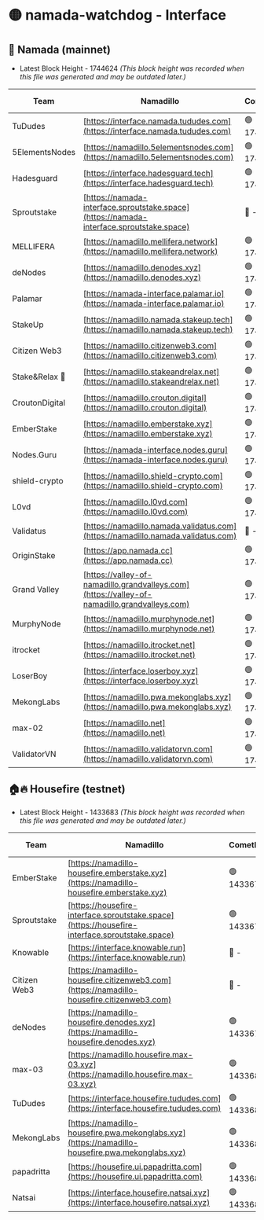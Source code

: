 # 🟡 namada-watchdog - Interface

## 🚀 Namada (mainnet)
- Latest Block Height - 1744624 *(This block height was recorded when this file was generated and may be outdated later.)*

| Team | Namadillo | CometBFT | Indexer | MASP Indexer |
|-|-|-|-|-|
| TuDudes | [https://interface.namada.tududes.com](https://interface.namada.tududes.com) | 🟢 1744598 | 🟢 1744598 | 🟢 1744598 |
| 5ElementsNodes | [https://namadillo.5elementsnodes.com](https://namadillo.5elementsnodes.com) | 🟢 1744598 | 🔴 1704904 | 🟢 1744598 |
| Hadesguard | [https://interface.hadesguard.tech](https://interface.hadesguard.tech) | 🟢 1744599 | 🟢 1744599 | 🟢 1744599 |
| Sproutstake | [https://namada-interface.sproutstake.space](https://namada-interface.sproutstake.space) | 🔴 - | 🔴 - | 🔴 - |
| MELLIFERA | [https://namadillo.mellifera.network](https://namadillo.mellifera.network) | 🟢 1744606 | 🟢 1744605 | 🟢 1744606 |
| deNodes | [https://namadillo.denodes.xyz](https://namadillo.denodes.xyz) | 🟢 1744606 | 🟢 1744606 | 🔴 1393915 |
| Palamar | [https://namada-interface.palamar.io](https://namada-interface.palamar.io) | 🟢 1744607 | 🟢 1744606 | 🔴 238264 |
| StakeUp | [https://namadillo.namada.stakeup.tech](https://namadillo.namada.stakeup.tech) | 🟢 1744607 | 🟢 1744607 | 🟢 1744607 |
| Citizen Web3 | [https://namadillo.citizenweb3.com](https://namadillo.citizenweb3.com) | 🟢 1744608 | 🟢 1744608 | 🟢 1744608 |
| Stake&Relax 🦥 | [https://namadillo.stakeandrelax.net](https://namadillo.stakeandrelax.net) | 🟢 1744608 | 🟢 1744608 | 🟢 1744608 |
| CroutonDigital | [https://namadillo.crouton.digital](https://namadillo.crouton.digital) | 🟢 1744609 | 🔴 1338918 | 🟢 1744609 |
| EmberStake | [https://namadillo.emberstake.xyz](https://namadillo.emberstake.xyz) | 🟢 1744610 | 🟢 1744609 | 🟢 1744609 |
| Nodes.Guru | [https://namada-interface.nodes.guru](https://namada-interface.nodes.guru) | 🟢 1744610 | 🟢 1744610 | 🟢 1744610 |
| shield-crypto | [https://namadillo.shield-crypto.com](https://namadillo.shield-crypto.com) | 🟢 1744611 | 🟢 1744611 | 🟢 1744610 |
| L0vd | [https://namadillo.l0vd.com](https://namadillo.l0vd.com) | 🟢 1744611 | 🟢 1744611 | 🔴 139716 |
| Validatus | [https://namadillo.namada.validatus.com](https://namadillo.namada.validatus.com) | 🔴 - | 🔴 - | 🔴 - |
| OriginStake | [https://app.namada.cc](https://app.namada.cc) | 🟢 1744619 | 🟢 1744619 | 🟢 1744619 |
| Grand Valley | [https://valley-of-namadillo.grandvalleys.com](https://valley-of-namadillo.grandvalleys.com) | 🟢 1744619 | 🟢 1744619 | 🟢 1744620 |
| MurphyNode | [https://namadillo.murphynode.net](https://namadillo.murphynode.net) | 🟢 1744621 | 🟢 1744621 | 🔴 - |
| itrocket | [https://namadillo.itrocket.net](https://namadillo.itrocket.net) | 🟢 1744622 | 🟢 1744622 | 🔴 1687505 |
| LoserBoy | [https://interface.loserboy.xyz](https://interface.loserboy.xyz) | 🟢 1744622 | 🟢 1744622 | 🔴 - |
| MekongLabs | [https://namadillo.pwa.mekonglabs.xyz](https://namadillo.pwa.mekonglabs.xyz) | 🟢 1744623 | 🟢 1744623 | 🟢 1744623 |
| max-02 | [https://namadillo.net](https://namadillo.net) | 🟢 1744623 | 🟢 1744623 | 🟢 1744623 |
| ValidatorVN | [https://namadillo.validatorvn.com](https://namadillo.validatorvn.com) | 🟢 1744624 | 🟢 1744623 | 🟢 1744623 |

## 🏠🔥 Housefire (testnet)
- Latest Block Height - 1433683 *(This block height was recorded when this file was generated and may be outdated later.)*

| Team | Namadillo | CometBFT | Indexer | MASP Indexer |
|-|-|-|-|-|
| EmberStake | [https://namadillo-housefire.emberstake.xyz](https://namadillo-housefire.emberstake.xyz) | 🟢 1433673 | 🟢 1433673 | 🔴 - |
| Sproutstake | [https://housefire-interface.sproutstake.space](https://housefire-interface.sproutstake.space) | 🟢 1433675 | 🟢 1433675 | 🟢 1433675 |
| Knowable | [https://interface.knowable.run](https://interface.knowable.run) | 🔴 - | 🔴 - | 🔴 - |
| Citizen Web3 | [https://namadillo-housefire.citizenweb3.com](https://namadillo-housefire.citizenweb3.com) | 🔴 - | 🔴 - | 🔴 - |
| deNodes | [https://namadillo-housefire.denodes.xyz](https://namadillo-housefire.denodes.xyz) | 🟢 1433679 | 🟢 1433679 | 🟢 1433679 |
| max-03 | [https://namadillo.housefire.max-03.xyz](https://namadillo.housefire.max-03.xyz) | 🟢 1433680 | 🟢 1433680 | 🟢 1433680 |
| TuDudes | [https://interface.housefire.tududes.com](https://interface.housefire.tududes.com) | 🟢 1433680 | 🟢 1433680 | 🟢 1433680 |
| MekongLabs | [https://namadillo-housefire.pwa.mekonglabs.xyz](https://namadillo-housefire.pwa.mekonglabs.xyz) | 🟢 1433680 | 🟢 1433680 | 🔴 - |
| papadritta | [https://housefire.ui.papadritta.com](https://housefire.ui.papadritta.com) | 🟢 1433683 | 🟢 1433683 | 🟢 1433682 |
| Natsai | [https://interface.housefire.natsai.xyz](https://interface.housefire.natsai.xyz) | 🟢 1433683 | 🟢 1433683 | 🟢 1433683 |

